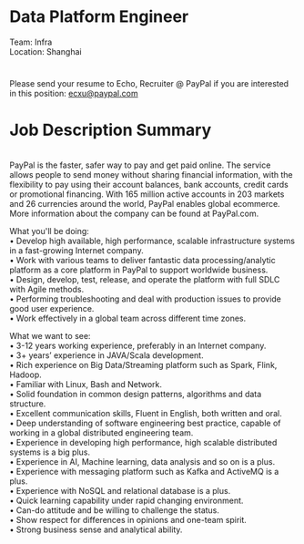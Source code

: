 Data Platform Engineer
=
Team: Infra
   <br />
Location: Shanghai
#
Please send your resume to Echo, Recruiter @ PayPal if you are interested in this position: ecxu@paypal.com
#
Job Description Summary
==
   <br />PayPal is the faster, safer way to pay and get paid online. The service allows people to send money without sharing financial information, with the flexibility to pay using their account balances, bank accounts, credit cards or promotional financing. With 165 million active accounts in 203 markets and 26 currencies around the world, PayPal enables global ecommerce. More information about the company can be found at PayPal.com. 

What you'll be doing:
   <br />
• Develop high available, high performance, scalable infrastructure systems in a fast-growing Internet company.
   <br />
• Work with various teams to deliver fantastic data processing/analytic platform as a core platform in PayPal to support worldwide business.
   <br />
• Design, develop, test, release, and operate the platform with full SDLC with Agile methods.
   <br />
• Performing troubleshooting and deal with production issues to provide good user experience.
   <br />
• Work effectively in a global team across different time zones.
   
 What we want to see:
    <br />
• 3-12 years working experience, preferably in an Internet company.
   <br />
• 3+ years’ experience in JAVA/Scala development.
   <br />
• Rich experience on Big Data/Streaming platform such as Spark, Flink, Hadoop.
   <br />
• Familiar with Linux, Bash and Network.
   <br />
• Solid foundation in common design patterns, algorithms and data structure.
   <br />
• Excellent communication skills, Fluent in English, both written and oral.
   <br />
• Deep understanding of software engineering best practice, capable of working in a global distributed engineering team.
   <br />
• Experience in developing high performance, high scalable distributed systems is a big plus.
   <br />
• Experience in AI, Machine learning, data analysis and so on is a plus.
   <br />
• Experience with messaging platform such as Kafka and ActiveMQ is a plus.
   <br />
• Experience with NoSQL and relational database is a plus.
   <br />
• Quick learning capability under rapid changing environment.
   <br />
• Can-do attitude and be willing to challenge the status.
   <br />
• Show respect for differences in opinions and one-team spirit.
   <br />
• Strong business sense and analytical ability.
   <br />
